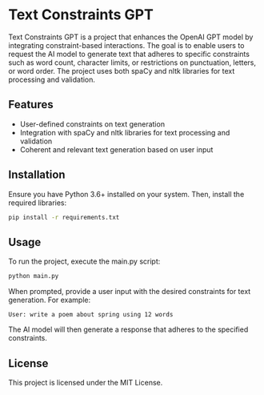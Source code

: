 # Text Constraints GPT

Text Constraints GPT is a project that enhances the OpenAI GPT model by integrating constraint-based interactions. The goal is to enable users to request the AI model to generate text that adheres to specific constraints such as word count, character limits, or restrictions on punctuation, letters, or word order. The project uses both spaCy and nltk libraries for text processing and validation.

## Features

- User-defined constraints on text generation
- Integration with spaCy and nltk libraries for text processing and validation
- Coherent and relevant text generation based on user input

## Installation

Ensure you have Python 3.6+ installed on your system. Then, install the required libraries:

```bash
pip install -r requirements.txt
```

## Usage
To run the project, execute the main.py script:

```bash
python main.py
```

When prompted, provide a user input with the desired constraints for text generation. For example:

```
User: write a poem about spring using 12 words
```

The AI model will then generate a response that adheres to the specified constraints.

## License
This project is licensed under the MIT License.
